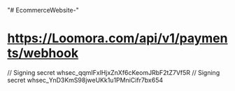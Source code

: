 "# EcommerceWebsite-"

# https://Loomora.com/api/v1/payments/webhook

// Signing secret whsec_qqmIFxlHjxZnXf6cKeomJRbF2tZ7Vf5R
// Signing secret whsec_YnD3KmS98jweUKk1u1PMniCifr7bx654
